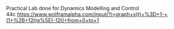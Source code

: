 Practical Lab done for Dynamics Modelling and Control <br>
44c https://www.wolframalpha.com/input/?i=graph+x(t)+%3D+1-+(1+%2B+12t)e%5E(-12t)+from+0+to+1
